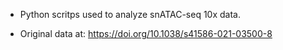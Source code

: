 

- Python scritps used to analyze snATAC-seq 10x data.

- Original data at: <https://doi.org/10.1038/s41586-021-03500-8>



